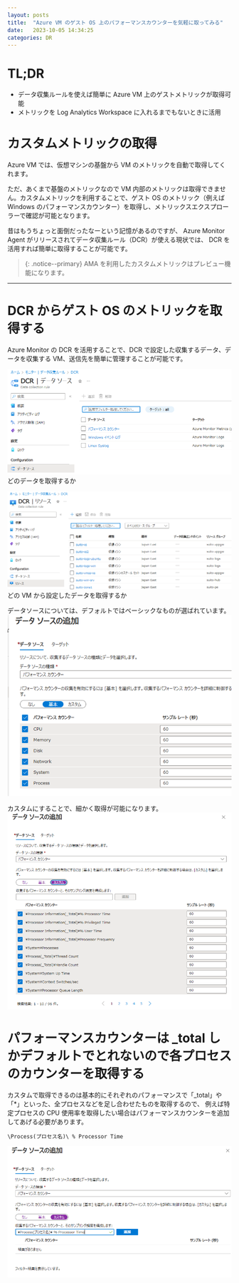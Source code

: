 ```yaml
---
layout: posts
title:  "Azure VM のゲスト OS 上のパフォーマンスカウンターを気軽に取ってみる"
date:   2023-10-05 14:34:25
categories: DR
---
```


# TL;DR

* データ収集ルールを使えば簡単に Azure VM 上のゲストメトリックが取得可能
* メトリックを Log Analytics Workspace に入れるまでもないときに活用

# カスタムメトリックの取得

Azure VM では、仮想マシンの基盤から VM のメトリックを自動で取得してくれます。

ただ、あくまで基盤のメトリックなので VM 内部のメトリックは取得できません。カスタムメトリックを利用することで、ゲスト OS のメトリック（例えば Windows のパフォーマンスカウンター）を取得し、メトリックスエクスプローラーで確認が可能となります。

昔はもうちょっと面倒だったなーという記憶があるのですが、 Azure Monitor Agent がリリースされてデータ収集ルール（DCR）が使える現状では、
DCR を活用すれば簡単に取得することが可能です。

> {: .notice--primary}
> AMA を利用したカスタムメトリックはプレビュー機能になります。

----

# DCR からゲスト OS のメトリックを取得する

Azure Monitor の DCR を活用することで、DCR で設定した収集するデータ、データを収集する VM、送信先を簡単に管理することが可能です。

![DCR Data Source](/assets/article_images/2023-10-25-ama-custom-metric/dcr-datasource.png)
どのデータを取得するか

![DCR Resource](/assets/article_images/2023-10-25-ama-custom-metric/dcr-resource.png)
どの VM から設定したデータを取得するか


データソースについては、デフォルトではベーシックなものが選ばれています。
![DCR Resource](/assets/article_images/2023-10-25-ama-custom-metric/dcr-performancecounter.png)

カスタムにすることで、細かく取得が可能になります。
![DCR Resource Custom](/assets/article_images/2023-10-25-ama-custom-metric/dcr-performancecounter-custom.png)



# パフォーマンスカウンターは _total しかデフォルトでとれないので各プロセスのカウンターを取得する

カスタムで取得できるのは基本的にそれぞれのパフォーマンスで「_total」や「*」といった、全プロセスなどを足し合わせたものを取得するので、
例えば特定プロセスの CPU 使用率を取得したい場合はパフォーマンスカウンターを追加してあげる必要があります。

`\Process(プロセス名)\ % Processor Time`

![DCR Add Performance](/assets/article_images/2023-10-25-ama-custom-metric/dcr-add-performance.png)

